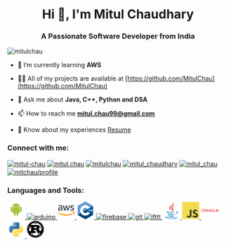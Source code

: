 <h1 align="center">Hi 👋, I'm Mitul Chaudhary</h1>
<h3 align="center">A Passionate Software Developer from India</h3>

<p align="left"> <img src="https://komarev.com/ghpvc/?username=mitulchau&label=Profile%20views&color=4588b5&style=flat" alt="mitulchau" /> </p>

- 🌱 I’m currently learning **AWS**

- 👨‍💻 All of my projects are available at [https://github.com/MitulChau](https://github.com/MitulChau)

- 💬 Ask me about **Java, C++, Python and DSA**

- 📫 How to reach me **mitul.chau99@gmail.com**

- 📄 Know about my experiences [Resume](https://drive.google.com/file/d/1EU64RH54jQeoWdIgQ6LLExP6Oa_B9sRN/view)

<h3 align="left">Connect with me:</h3>
<p align="left">
<a href="https://linkedin.com/in/mitul-chau" target="blank"><img align="center" src="https://raw.githubusercontent.com/rahuldkjain/github-profile-readme-generator/master/src/images/icons/Social/linked-in-alt.svg" alt="mitul-chau" height="30" width="40" /></a>
<a href="https://instagram.com/mitul.chau" target="blank"><img align="center" src="https://raw.githubusercontent.com/rahuldkjain/github-profile-readme-generator/master/src/images/icons/Social/instagram.svg" alt="mitul.chau" height="30" width="40" /></a>
<a href="https://www.codechef.com/users/mitulchau" target="blank"><img align="center" src="https://cdn.jsdelivr.net/npm/simple-icons@3.1.0/icons/codechef.svg" alt="mitulchau" height="30" width="40" /></a>
<a href="https://www.hackerrank.com/mitul_chaudhary" target="blank"><img align="center" src="https://raw.githubusercontent.com/rahuldkjain/github-profile-readme-generator/master/src/images/icons/Social/hackerrank.svg" alt="mitul_chaudhary" height="30" width="40" /></a>
<a href="https://www.leetcode.com/mitul_chau" target="blank"><img align="center" src="https://raw.githubusercontent.com/rahuldkjain/github-profile-readme-generator/master/src/images/icons/Social/leet-code.svg" alt="mitul_chau" height="30" width="40" /></a>
<a href="https://auth.geeksforgeeks.org/user/mitchau/profile" target="blank"><img align="center" src="https://raw.githubusercontent.com/rahuldkjain/github-profile-readme-generator/master/src/images/icons/Social/geeks-for-geeks.svg" alt="mitchau/profile" height="30" width="40" /></a>
</p>

<h3 align="left">Languages and Tools:</h3>
<p align="left"> <a href="https://developer.android.com" target="_blank" rel="noreferrer"> <img src="https://raw.githubusercontent.com/devicons/devicon/master/icons/android/android-original-wordmark.svg" alt="android" width="40" height="40"/> </a> <a href="https://www.arduino.cc/" target="_blank" rel="noreferrer"> <img src="https://cdn.worldvectorlogo.com/logos/arduino-1.svg" alt="arduino" width="40" height="40"/> </a> <a href="https://aws.amazon.com" target="_blank" rel="noreferrer"> <img src="https://raw.githubusercontent.com/devicons/devicon/master/icons/amazonwebservices/amazonwebservices-original-wordmark.svg" alt="aws" width="40" height="40"/> </a> <a href="https://www.w3schools.com/cpp/" target="_blank" rel="noreferrer"> <img src="https://raw.githubusercontent.com/devicons/devicon/master/icons/cplusplus/cplusplus-original.svg" alt="cplusplus" width="40" height="40"/> </a> <a href="https://firebase.google.com/" target="_blank" rel="noreferrer"> <img src="https://www.vectorlogo.zone/logos/firebase/firebase-icon.svg" alt="firebase" width="40" height="40"/> </a> <a href="https://git-scm.com/" target="_blank" rel="noreferrer"> <img src="https://www.vectorlogo.zone/logos/git-scm/git-scm-icon.svg" alt="git" width="40" height="40"/> </a> <a href="https://ifttt.com/" target="_blank" rel="noreferrer"> <img src="https://www.vectorlogo.zone/logos/ifttt/ifttt-ar21.svg" alt="ifttt" width="40" height="40"/> </a> <a href="https://www.java.com" target="_blank" rel="noreferrer"> <img src="https://raw.githubusercontent.com/devicons/devicon/master/icons/java/java-original.svg" alt="java" width="40" height="40"/> </a> <a href="https://developer.mozilla.org/en-US/docs/Web/JavaScript" target="_blank" rel="noreferrer"> <img src="https://raw.githubusercontent.com/devicons/devicon/master/icons/javascript/javascript-original.svg" alt="javascript" width="40" height="40"/> </a> <a href="https://www.oracle.com/" target="_blank" rel="noreferrer"> <img src="https://raw.githubusercontent.com/devicons/devicon/master/icons/oracle/oracle-original.svg" alt="oracle" width="40" height="40"/> </a> <a href="https://www.python.org" target="_blank" rel="noreferrer"> <img src="https://raw.githubusercontent.com/devicons/devicon/master/icons/python/python-original.svg" alt="python" width="40" height="40"/> </a> <a href="https://www.rust-lang.org" target="_blank" rel="noreferrer"> <img src="https://raw.githubusercontent.com/devicons/devicon/master/icons/rust/rust-plain.svg" alt="rust" width="40" height="40"/> </a> </p>
